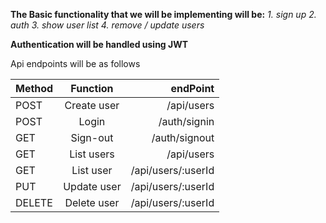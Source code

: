 **The Basic functionality that we will be implementing will be:**
 *1. sign up
 2. auth
 3. show user list
 4. remove / update users*

**Authentication will be handled using JWT** 

Api  endpoints will be as follows

|Method|Function  |endPoint
| ------------- |:-------------:| -----:|
|POST|Create user| /api/users
|POST|Login|/auth/signin
|GET|Sign-out|/auth/signout
|GET|List users|/api/users
|GET|List user|/api/users/:userId
|PUT|Update user |/api/users/:userId
|DELETE|Delete user|/api/users/:userId



	 

